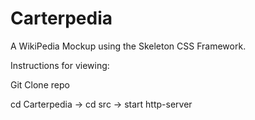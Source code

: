 # Carterpedia
A WikiPedia Mockup using the Skeleton CSS Framework.

Instructions for viewing:

Git Clone repo

cd Carterpedia -> cd src -> start http-server
